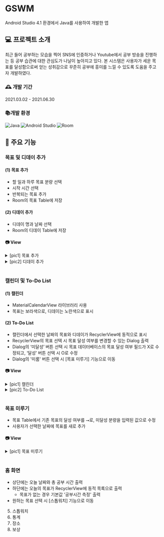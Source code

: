 # GSWM
Android Studio 4.1 환경에서 Java를 사용하여 개발한 앱

## 💻 프로젝트 소개
최근 들어 공부하는 모습을 찍어 SNS에 인증하거나 Youtube에서 공부 방송을 진행하는 등 공부 습관에 대한 관심도가 나날이 높아지고 있다.
본 시스템은 사용자가 세운 목표를 달성함으로써 얻는 성취감으로 꾸준히 공부에 흥미를 느낄 수 있도록 도움을 주고자 개발하였다.

### 🕰 개발 기간
2021.03.02 - 2021.06.30

### 📚개발 환경
![Java](https://img.shields.io/badge/Java-007396.svg?&style=for-the-badge&logo=Java&logoColor=white)
![Android Studio](https://img.shields.io/badge/Android%20Studio-3DDC84.svg?&style=for-the-badge&logo=Android%20Studio&logoColor=white)
![Room](https://img.shields.io/badge/Room-1976D2.svg?&style=for-the-badge&logo=Java&logoColor=white)

## 📱 주요 기능
### 목표 및 디데이 추가
#### (1) 목표 추가
- 할 일과 하루 목표 분량 선택
- 시작 시간 선택
- 반복되는 목표 추가
- Room의 목표 Table에 저장
#### (2) 디데이 추가
- 디데이 명과 날짜 선택
- Room의 디데이 Table에 저장
#### 📷 View
<details>
<summary> [pic1] 목표 추가 </summary>
  <div markdown="1">
    <img src="https://user-images.githubusercontent.com/70800414/234161523-51a9b5e9-de40-4272-9ce5-f0172294b9fb.png" height="350"/>
  </div>
</details>
<details>
<summary>  [pic2] 디데이 추가 </summary>
  <div markdown="1">
    <img src="https://user-images.githubusercontent.com/70800414/234163527-ff565992-6901-469e-b031-a07b7267dbba.png" height="350"/>
  </div>
</details><br/>

### 캘린더 및 To-Do List
#### (1) 캘린더
- MaterialCalendarView 라이브러리 사용
- 목표는 보라색으로, 디데이는 노란색으로 표시
#### (2) To-Do List
- 캘린더에서 선택한 날짜의 목표와 디데이가 RecyclerView에 동적으로 표시
- RecyclerView의 목표 선택 시 목표 달성 여부를 변경할 수 있는 Dialog 출력
- Dialog의 ‘미달성’ 버튼 선택 시 목표 데이터베이스의 목표 달성 여부 필드가 X로 수정되고, ‘달성’ 버튼 선택 시 O로 수정
- Dialog의 '미룸' 버튼 선택 시 [목표 미루기] 기능으로 이동
#### 📷 View
<details>
<summary>  [pic1] 캘린더 </summary>
  <div markdown="1">
    <img src="https://user-images.githubusercontent.com/70800414/234164388-02b55599-4b59-4693-bb65-09757b3bb803.png" height="350"/>
  </div>
</details>
<details>
<summary>  [pic2] To-Do List </summary>
  <div markdown="1">
    <img src="https://user-images.githubusercontent.com/70800414/234164511-c77548c4-d90d-497c-847f-e106ffbf3c9d.png" height="350"/>
  </div>
</details><br/>

### 목표 미루기
- 목표 Table에서 기존 목표의 달성 여부를 ⭢로, 미달성 분량을 입력된 값으로 수정
- 사용자가 선택한 날짜에 목표를 새로 추가
#### 📷 View
<details>
<summary>  [pic1] 목표 미루기 </summary>
  <div markdown="1">
    <img src="https://user-images.githubusercontent.com/70800414/234164760-8879328d-2f15-4feb-8e22-833a80473153.png" height="350"/>
  </div>
</details><br/>

### 홈 화면
- 상단에는 오늘 날짜와 총 공부 시간 출력
- 하단에는 오늘의 목표가 RecyclerView에 동적 목록으로 출력
  - 목표가 없는 경우 기본값 '공부시간 측정' 출력
- 원하는 목표 선택 시 [스톱워치] 기능으로 이동

5. 스톱워치
6. 통계
7. 장소
8. 보상
